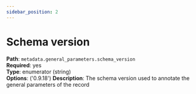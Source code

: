 ```yaml
---
sidebar_position: 2
---
```


# Schema version

**Path**: `metadata.general_parameters.schema_version` <br/>
**Required**: yes <br/>
**Type**: enumerator (string) <br/>
**Options**: ('0.9.18')
**Description**: The schema version used to annotate the general parameters of the record